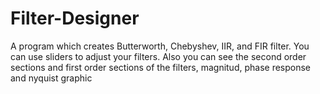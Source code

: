 # Filter-Designer
A program which creates Butterworth, Chebyshev, IIR, and FIR filter. You can use sliders to adjust your filters. 
Also you can see the second order sections and first order sections of the filters, magnitud, phase response and nyquist graphic
